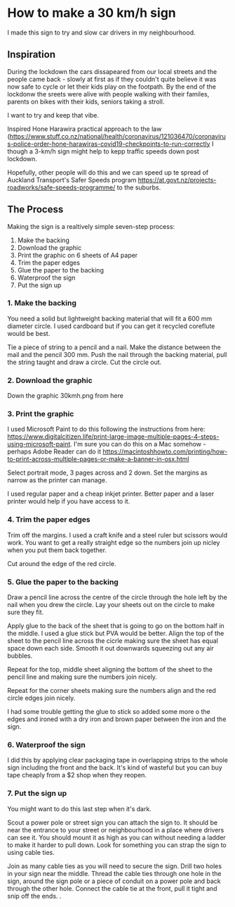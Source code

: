 # How to make a 30 km/h sign

I made this sign to try and slow car drivers in my neighbourhood. 

## Inspiration

During the lockdown the cars dissapeared from our local streets and the people came back - slowly at first as if they couldn't quite believe it was now safe to cycle or let their  kids play on the footpath. By the end of the lockdonw the sreets were alive with people walking with their familes, parents on bikes with their kids, seniors taking a stroll. 

I want to try and keep that vibe.

Inspired Hone Harawira practical approach to the law (https://www.stuff.co.nz/national/health/coronavirus/121036470/coronavirus-police-order-hone-harawiras-covid19-checkpoints-to-run-correctly I though a 3-km/h sign might help to kepp traffic speeds down post lockdown.

Hopefully, other people will do this and we can speed up te spread of Auckland Transport's Safer Speeds program https://at.govt.nz/projects-roadworks/safe-speeds-programme/ to the suburbs.

## The Process

Making the sign is a realtively simple seven-step process:

1. Make the backing
2. Download the graphic
3. Print the graphic on 6 sheets of A4 paper
4. Trim the paper edges
5. Glue the paper to the backing
6. Waterproof the sign
7. Put the sign up 

### 1. Make the backing
You need a solid but lightweight backing material that will fit a 600 mm diameter circle. I used cardboard but if you can get it recycled coreflute would be best.

Tie a piece of string to a pencil and a nail. Make the distance between the mail and the pencil 300 mm. Push the nail through the backing material, pull the string taught and draw a circle. Cut the circle out.

### 2. Download the graphic
Down the graphic 30kmh.png from here 

### 3. Print the graphic
I used Microsoft Paint to do this following the instructions from here: https://www.digitalcitizen.life/print-large-image-multiple-pages-4-steps-using-microsoft-paint. I'm sure you can do this on a Mac somehow - perhaps Adobe Reader can do it https://macintoshhowto.com/printing/how-to-print-across-multiple-pages-or-make-a-banner-in-osx.html

Select portrait mode, 3 pages across and 2 down. Set the margins as narrow as the printer can manage.  

I used regular paper and a cheap inkjet printer. Better paper and a laser printer would help if you have access to it.

### 4. Trim the paper edges
Trim off the margins. I used a craft knife and a steel ruler but scissors would work. You want to get a really straight edge so the numbers join up nicley when you put them back together.

Cut around the edge of the red circle.

### 5. Glue the paper to the backing
Draw a pencil line across the centre of the circle through the hole left by the nail when you drew the circle. Lay your sheets out on the circle to make sure they fit.

Apply glue to the back of the sheet that is going to go on the bottom half in the middle. I used a glue stick but PVA would be better. Align the top of the sheet to the pencil line across the cicrle making sure the sheet has equal space down each side. Smooth it out downwards squeezing out any air bubbles.

Repeat for the top, middle sheet aligning the bottom of the sheet to the pencil line and making sure the numbers join nicely.

Repeat for the corner sheets making sure the numbers align and the red circle edges join nicely.

I had some trouble getting the glue to stick so added some more o the edges and ironed with a dry iron and brown paper between the iron and the sign.

### 6. Waterproof the sign
I did this by applying clear packaging tape in overlapping strips to the whole sign including the front and the back. It's kind of wasteful but you can buy tape cheaply from a $2 shop when they reopen.

### 7. Put the sign up
You might want to do this last step when it's dark.

Scout a power pole or street sign you can attach the sign to. It should be near the entrance to your street or neighbourhood in a place where drivers can see it. You should mount it as high as you can without needing a ladder to make it harder to pull down. Look for something you can strap the sign to using cable ties.

Join as many cable ties as you will need to secure the sign. Drill two holes in your sign near the middle. Thread the cable ties through one hole in the sign, around the sign pole or a piece of conduit on a power pole and back through the other hole. Connect the cable tie at the front, pull it tight and snip off the ends. .

